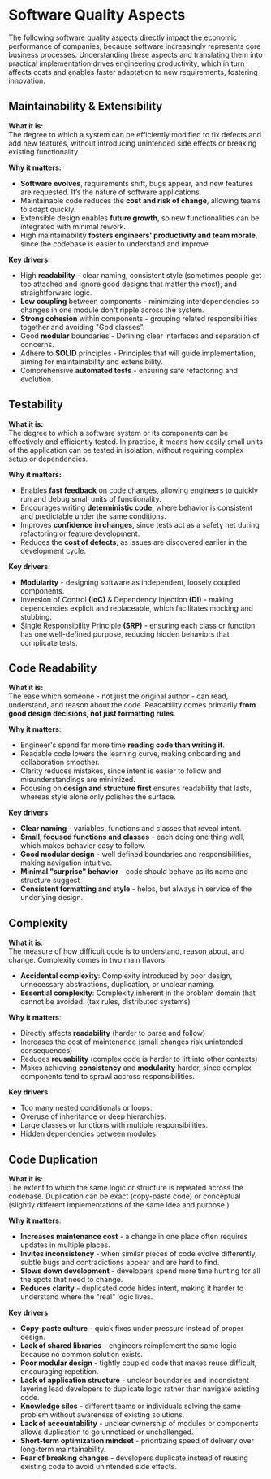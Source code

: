 # Software Quality Aspects

The following software quality aspects directly impact the economic performance of companies, because software increasingly represents core business processes. Understanding these aspects and translating them into practical implementation drives engineering productivity, which in turn affects costs and enables faster adaptation to new requirements, fostering innovation.

## Maintainability & Extensibility

**What it is:**  
The degree to which a system can be efficiently modified to fix defects and add new features, without introducing unintended side effects or breaking existing functionality.

**Why it matters:**  
- **Software evolves**, requirements shift, bugs appear, and new features are requested. It’s the nature of software applications.  
- Maintainable code reduces the **cost and risk of change**, allowing teams to adapt quickly.  
- Extensible design enables **future growth**, so new functionalities can be integrated with minimal rework.  
- High maintainability **fosters engineers' productivity and team morale**, since the codebase is easier to understand and improve.  

**Key drivers:**  
- High **readability** - clear naming, consistent style (sometimes people get too attached and ignore good designs that matter the most), and straightforward logic.  
- **Low coupling** between components - minimizing interdependencies so changes in one module don't ripple across the system.  
- **Strong cohesion** within components - grouping related responsibilities together and avoiding "God classes".  
- Good **modular** boundaries - Defining clear interfaces and separation of concerns.  
- Adhere to **SOLID** principles - Principles that will guide implementation, aiming for maintainability and extensibility.  
- Comprehensive **automated tests** - ensuring safe refactoring and evolution.  

## Testability

**What it is:**  
The degree to which a software system or its components can be effectively and efficiently tested. In practice, it means how easily small units of the application can be tested in isolation, without requiring complex setup or dependencies.

**Why it matters:**  
- Enables **fast feedback** on code changes, allowing engineers to quickly run and debug small units of functionality.  
- Encourages writing **deterministic code**, where behavior is consistent and predictable under the same conditions.  
- Improves **confidence in changes**, since tests act as a safety net during refactoring or feature development.  
- Reduces the **cost of defects**, as issues are discovered earlier in the development cycle.  

**Key drivers:**  
- **Modularity** - designing software as independent, loosely coupled components.  
- Inversion of Control **(IoC)** & Dependency Injection **(DI)** - making dependencies explicit and replaceable, which facilitates mocking and stubbing.  
- Single Responsibility Principle **(SRP)** - ensuring each class or function has one well-defined purpose, reducing hidden behaviors that complicate tests.  

## Code Readability

**What it is:**  
The ease which someone - not just the original author - can read, understand, and reason about the code. Readability comes primarily **from good design decisions, not just formatting rules**.

**Why it matters**:
- Engineer's spend far more time **reading code than writing it**.
- Readable code lowers the learning curve, making onboarding and collaboration smoother.
- Clarity reduces mistakes, since intent is easier to follow and misunderstandings are minimized.
- Focusing on **design and structure first** ensures readability that lasts, whereas style alone only polishes the surface.

**Key drivers**:
- **Clear naming** - variables, functions and classes that reveal intent.
- **Small, focused functions and classes** - each doing one thing well, which makes behavior easy to follow.
- **Good modular design** - well defined boundaries and responsibilities, making navigation intuitive.
- **Minimal "surprise" behavior** - code should behave as its name and structure suggest
- **Consistent formatting and style** - helps, but always in service of the underlying design.

## Complexity

**What it is**:  
The measure of how difficult code is to understand, reason about, and change. Complexity comes in two main flavors:
- **Accidental complexity**: Complexity introduced by poor design, unnecessary abstractions, duplication, or unclear naming.
- **Essential complexity**: Complexity inherent in the problem domain that cannot be avoided. (tax rules, distributed systems)

**Why it matters**:
- Directly affects **readability** (harder to parse and follow)
- Increases the cost of maintenance (small changes risk unintended consequences)
- Reduces **reusability** (complex code is harder to lift into other contexts)
- Makes achieving **consistency** and **modularity** harder, since complex components tend to sprawl accross responsibilities.

**Key drivers**
- Too many nested conditionals or loops.
- Overuse of inheritance or deep hierarchies.
- Large classes or functions with multiple responsibilities.
- Hidden dependencies between modules.

## Code Duplication

**What it is**:  
The extent to which the same logic or structure is repeated across the codebase. Duplication can be exact (copy-paste code) or conceptual (slightly different implementations of the same idea and purpose.)

**Why it matters**: 
- **Increases maintenance cost** - a change in one place often requires updates in multiple places.
- **Invites inconsistency** - when similar pieces of code evolve differently, subtle bugs and contradictions appear and are hard to find.
- **Slows down development** - developers spend more time hunting for all the spots that need to change.
- **Reduces clarity** - duplicated code hides intent, making it harder to understand where the "real" logic lives.

**Key drivers**
- **Copy-paste culture** - quick fixes under pressure instead of proper design.
- **Lack of shared libraries** - engineers reimplement the same logic because no common solution exists.
- **Poor modular design** - tightly coupled code that makes reuse difficult, encouraging repetition.
- **Lack of application structure** - unclear boundaries and inconsistent layering lead developers to duplicate logic rather than navigate existing code.
- **Knowledge silos** - different teams or individuals solving the same problem without awareness of existing solutions.
- **Lack of accountability** - unclear ownership of modules or components allows duplication to go unnoticed or unchallenged.
- **Short-term optimization mindset** - prioritizing speed of delivery over long-term maintainability.
- **Fear of breaking changes** - developers duplicate instead of reusing existing code to avoid unintended side effects.
